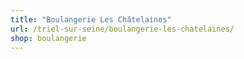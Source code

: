 ```yaml
---
title: "Boulangerie Les Châtelaines"
url: /triel-sur-seine/boulangerie-les-chatelaines/
shop: boulangerie
---
```


